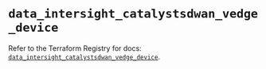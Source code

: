 # `data_intersight_catalystsdwan_vedge_device`

Refer to the Terraform Registry for docs: [`data_intersight_catalystsdwan_vedge_device`](https://registry.terraform.io/providers/ciscodevnet/intersight/1.0.71/docs/data-sources/catalystsdwan_vedge_device).
